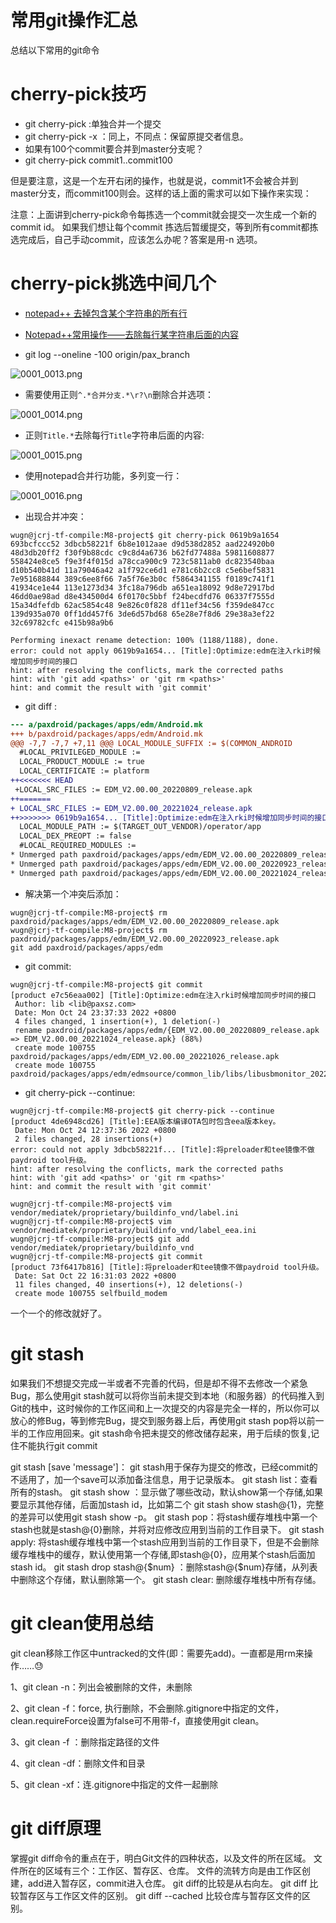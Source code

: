 # 常用git操作汇总

总结以下常用的git命令

# cherry-pick技巧

* git cherry-pick <commit id>:单独合并一个提交
* git cherry-pick -x <commit id>：同上，不同点：保留原提交者信息。
* 如果有100个commit要合并到master分支呢？
* git cherry-pick commit1..commit100

但是要注意，这是一个左开右闭的操作，也就是说，commit1不会被合并到master分支，而commit100则会。这样的话上面的需求可以如下操作来实现：

注意：上面讲到cherry-pick命令每拣选一个commit就会提交一次生成一个新的commit id。 如果我们想让每个commit 拣选后暂缓提交，等到所有commit都拣选完成后，自己手动commit，应该怎么办呢？答案是用-n 选项。

# cherry-pick挑选中间几个

* [notepad++ 去掉包含某个字符串的所有行](https://www.cnblogs.com/czp2016/p/15661741.html)
* [Notepad++常用操作——去除每行某字符串后面的内容](https://blog.csdn.net/qq_38516799/article/details/105371700)

* git log --oneline -100 origin/pax_branch

![0001_0013.png](images/0001_0013.png)

* 需要使用正则`^.*合并分支.*\r?\n`删除合并选项：

![0001_0014.png](images/0001_0014.png)

* 正则`Title.*`去除每行`Title`字符串后面的内容:

![0001_0015.png](images/0001_0015.png)

* 使用notepad合并行功能，多列变一行：

![0001_0016.png](images/0001_0016.png)

* 出现合并冲突：
```shell
wugn@jcrj-tf-compile:M8-project$ git cherry-pick 0619b9a1654 693bcfccc52 3dbcb58221f 6b8e1012aae d9d538d2852 aad224920b0 48d3db20ff2 f30f9b88cdc c9c8d4a6736 b62fd77488a 59811608877 558424e8ce5 f9e3f4f015d a78cca900c9 723c5811ab0 dc823540baa d10b540b41d 11a79046a42 a1f792ce6d1 e781c6b2cc8 c5e6bef5831 7e951688844 389c6ee8f66 7a5f76e3b0c f5864341155 f0189c741f1 41934ce1e44 113e1273d34 3fc18a796db a651ea18092 9d8e72917bd 46dd0ae98ad d8e434500d4 6f0170c5bbf f24becdfd76 06337f7555d 15a34dfefdb 62ac5854c48 9e826c0f828 df11ef34c56 f359de847cc 139d935a070 0ff1dd457f6 3de6d57bd68 65e28e7f8d6 29e38a3ef22 32c69782cfc e415b98a9b6

Performing inexact rename detection: 100% (1188/1188), done.
error: could not apply 0619b9a1654... [Title]:Optimize:edm在注入rki时候增加同步时间的接口
hint: after resolving the conflicts, mark the corrected paths
hint: with 'git add <paths>' or 'git rm <paths>'
hint: and commit the result with 'git commit'
```

* git diff :
```diff
--- a/paxdroid/packages/apps/edm/Android.mk
+++ b/paxdroid/packages/apps/edm/Android.mk
@@@ -7,7 -7,7 +7,11 @@@ LOCAL_MODULE_SUFFIX := $(COMMON_ANDROID
  #LOCAL_PRIVILEGED_MODULE :=
  LOCAL_PRODUCT_MODULE := true
  LOCAL_CERTIFICATE := platform
++<<<<<<< HEAD
 +LOCAL_SRC_FILES := EDM_V2.00.00_20220809_release.apk
++=======
+ LOCAL_SRC_FILES := EDM_V2.00.00_20221024_release.apk
++>>>>>>> 0619b9a1654... [Title]:Optimize:edm在注入rki时候增加同步时间的接口
  LOCAL_MODULE_PATH := $(TARGET_OUT_VENDOR)/operator/app
  LOCAL_DEX_PREOPT := false
  #LOCAL_REQUIRED_MODULES :=
* Unmerged path paxdroid/packages/apps/edm/EDM_V2.00.00_20220809_release.apk
* Unmerged path paxdroid/packages/apps/edm/EDM_V2.00.00_20220923_release.apk
* Unmerged path paxdroid/packages/apps/edm/EDM_V2.00.00_20221024_release.apk

```

* 解决第一个冲突后添加：
```
wugn@jcrj-tf-compile:M8-project$ rm paxdroid/packages/apps/edm/EDM_V2.00.00_20220809_release.apk
wugn@jcrj-tf-compile:M8-project$ rm paxdroid/packages/apps/edm/EDM_V2.00.00_20220923_release.apk
git add paxdroid/packages/apps/edm
```

* git commit:
```shell
wugn@jcrj-tf-compile:M8-project$ git commit
[product e7c56eaa002] [Title]:Optimize:edm在注入rki时候增加同步时间的接口
 Author: lib <lib@paxsz.com>
 Date: Mon Oct 24 23:37:33 2022 +0800
 4 files changed, 1 insertion(+), 1 deletion(-)
 rename paxdroid/packages/apps/edm/{EDM_V2.00.00_20220809_release.apk => EDM_V2.00.00_20221024_release.apk} (88%)
 create mode 100755 paxdroid/packages/apps/edm/EDM_V2.00.00_20221026_release.apk
 create mode 100755 paxdroid/packages/apps/edm/edmsource/common_lib/libs/libusbmonitor_20221022094026.jar
```

* git cherry-pick --continue:
```
wugn@jcrj-tf-compile:M8-project$ git cherry-pick --continue
[product 4de6948cd26] [Title]:EEA版本编译OTA包时包含eea版本key。
 Date: Mon Oct 24 12:37:36 2022 +0800
 2 files changed, 28 insertions(+)
error: could not apply 3dbcb58221f... [Title]:将preloader和tee镜像不做paydroid tool升级。
hint: after resolving the conflicts, mark the corrected paths
hint: with 'git add <paths>' or 'git rm <paths>'
hint: and commit the result with 'git commit'

wugn@jcrj-tf-compile:M8-project$ vim vendor/mediatek/proprietary/buildinfo_vnd/label.ini
wugn@jcrj-tf-compile:M8-project$ vim vendor/mediatek/proprietary/buildinfo_vnd/label_eea.ini
wugn@jcrj-tf-compile:M8-project$ git add vendor/mediatek/proprietary/buildinfo_vnd
wugn@jcrj-tf-compile:M8-project$ git commit
[product 73f6417b816] [Title]:将preloader和tee镜像不做paydroid tool升级。
 Date: Sat Oct 22 16:31:03 2022 +0800
 11 files changed, 40 insertions(+), 12 deletions(-)
 create mode 100755 selfbuild_modem
```

一个一个的修改就好了。

# git stash

如果我们不想提交完成一半或者不完善的代码，但是却不得不去修改一个紧急Bug，那么使用git stash就可以将你当前未提交到本地（和服务器）的代码推入到Git的栈中，这时候你的工作区间和上一次提交的内容是完全一样的，所以你可以放心的修Bug，等到修完Bug，提交到服务器上后，再使用git stash pop将以前一半的工作应用回来。git stash命令把未提交的修改储存起来，用于后续的恢复,记住不能执行git commit

git stash [save 'message']： git stash用于保存为提交的修改，已经commit的不适用了，加一个save可以添加备注信息，用于记录版本。
git stash list：查看所有的stash。
git stash show ：显示做了哪些改动，默认show第一个存储,如果要显示其他存储，后面加stash id，比如第二个 git stash show stash@{1}，完整的差异可以使用git stash show -p。
git stash pop：将stash缓存堆栈中第一个stash也就是stash@{0}删除，并将对应修改应用到当前的工作目录下。
git stash apply:  将stash缓存堆栈中第一个stash应用到当前的工作目录下，但是不会删除缓存堆栈中的缓存，默认使用第一个存储,即stash@{0}，应用某个stash后面加stash id。
git stash drop stash@{$num} ：删除stash@{$num}存储，从列表中删除这个存储，默认删除第一个。
git stash clear:  删除缓存堆栈中所有存储。

# git clean使用总结

git clean移除工作区中untracked的文件(即：需要先add)。一直都是用rm来操作……😓

1、git clean -n：列出会被删除的文件，未删除

2、git clean -f：force, 执行删除，不会删除.gitignore中指定的文件，clean.requireForce设置为false可不用带-f，直接使用git clean。

3、git clean -f <path>：删除指定路径的文件

4、git clean -df：删除文件和目录

5、git clean -xf：连.gitignore中指定的文件一起删除

# git diff原理

掌握git diff命令的重点在于，明白Git文件的四种状态，以及文件的所在区域。
文件所在的区域有三个：工作区、暂存区、仓库。 
文件的流转方向是由工作区创建，add进入暂存区，commit进入仓库。
git diff的比较是从右向左。
git diff 比较暂存区与工作区文件的区别。
git diff --cached 比较仓库与暂存区文件的区别。